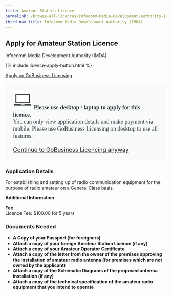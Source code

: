 ```yaml
---
title: Amateur Station Licence
permalink: /browse-all-licences/Infocomm-Media-Development-Authority-(IMDA)/Amateur-Station-Licence
third_nav_title: Infocomm Media Development Authority (IMDA)
---
```


## Apply for Amateur Station Licence

Infocomm Media Development Authority (IMDA)

{% include licence-apply-button.html %}

<a class="btn" id = "desktopNotice" href="https://licence1.business.gov.sg/feportal/web/frontier/eAdvisor?redirection=true&selectedLicenceIds=10012" target="_blank" rel="noopener">Apply on GoBusiness Licensing</a>
<div id = "mobileNotice" style="background: #F9FAFA; border-radius: 5px; width: auto; height: auto; padding: 24px 24px; font-size: 18px; color: #313840;">
<img src="/images/laptop.svg" alt="" style="height: 60px; width: 60px; margin-left: 0px;">
<span style="font-weight: bold; font-family: hknova-bold; font-size: 18px; ">Please use desktop / laptop to apply for this licence.</span><br>
<span style="font-family: hknova-regular;">You can only view application details and make payment via mobile. Please use GoBusiness Licensing on desktop to use all features.</span><br><br>
<a id="mobileNotice" href="https://licence1.business.gov.sg/feportal/web/frontier/eAdvisor?redirection=true&selectedLicenceIds=10012" target="_blank" rel="noopener">Continue to GoBusiness Licencing anyway</a>
</div>

<H3>Application Details</H3>

<p>For establishing and setting up of radio communication equipment for the purpose of radio amateur on a General Class basis.</p>

<strong>Additional Information</strong>

<p><strong>Fee</strong><br />Licence Fee: $100.00 for 5 years</p>

<H3>Documents Needed</H3>

<ul>
 <li><strong>A Copy of your Passport (for foreigners)</strong></li>
 <li><strong>Attach a copy of your foreign Amateur Station Licence (if any)</strong></li>
 <li><strong>Attach a copy of your Amateur Operator Certificate</strong></li>
 <li><strong>Attach a copy of the letter from the owner of the premises approving the installation of amateur radio antenna (for premises which are not owned by the applicant)</strong></li>
 <li><strong>Attach a copy of the Schematic Diagrams of the proposed antenna installation (if any)</strong></li>
 <li><strong>Attach a copy of the technical specification of the amateur radio equipment that you intend to operate</strong></li>
 </ul>

